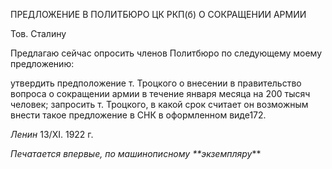 ПРЕДЛОЖЕНИЕ В ПОЛИТБЮРО ЦК РКП(б) О СОКРАЩЕНИИ АРМИИ

Тов. Сталину

Предлагаю сейчас опросить членов Политбюро по следующему моему предложе­нию:

утвердить предположение т. Троцкого о внесении в правительство вопроса о сокра­щении армии в течение января месяца на 200 тысяч человек; запросить т. Троцкого, в какой срок считает он возможным внести такое предложение в СНК в оформленном виде172.

_Ленин_ 13/XI. 1922 г.

_Печатается впервые, по машинописному **экземпляру_**